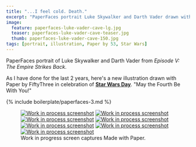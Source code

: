 ```yaml
---
title: "...I feel cold. Death."
excerpt: "PaperFaces portrait Luke Skywalker and Darth Vader drawn with Paper by 53 on an iPad."
image: 
  feature: paperfaces-luke-vader-cave-lg.jpg
  teaser: paperfaces-luke-vader-cave-teaser.jpg
  thumb: paperfaces-luke-vader-cave-150.jpg
tags: [portrait, illustration, Paper by 53, Star Wars]
---
```


PaperFaces portrait of Luke Skywalker and Darth Vader from *Episode V: The Empire Strikes Back*.

As I have done for the last 2 years, here's a new illustration drawn with Paper by FiftyThree in celebration of [**Star Wars Day**](http://www.starwars.com/may-the-4th). "May the Fourth Be With You!"

{% include boilerplate/paperfaces-3.md %}

<figure class="third">
	<a href="{{ site.url }}/assets/images/paperfaces-luke-vader-cave-process-1-lg.jpg"><img src="{{ site.url }}/assets/images/paperfaces-luke-vader-cave-process-1-600.jpg" alt="Work in process screenshot"></a>
	<a href="{{ site.url }}/assets/images/paperfaces-luke-vader-cave-process-2-lg.jpg"><img src="{{ site.url }}/assets/images/paperfaces-luke-vader-cave-process-2-600.jpg" alt="Work in process screenshot"></a>
	<a href="{{ site.url }}/assets/images/paperfaces-luke-vader-cave-process-3-lg.jpg"><img src="{{ site.url }}/assets/images/paperfaces-luke-vader-cave-process-3-600.jpg" alt="Work in process screenshot"></a>
	<a href="{{ site.url }}/assets/images/paperfaces-luke-vader-cave-process-4-lg.jpg"><img src="{{ site.url }}/assets/images/paperfaces-luke-vader-cave-process-4-600.jpg" alt="Work in process screenshot"></a>
	<a href="{{ site.url }}/assets/images/paperfaces-luke-vader-cave-process-5-lg.jpg"><img src="{{ site.url }}/assets/images/paperfaces-luke-vader-cave-process-5-600.jpg" alt="Work in process screenshot"></a>
	<a href="{{ site.url }}/assets/images/paperfaces-luke-vader-cave-process-6-lg.jpg"><img src="{{ site.url }}/assets/images/paperfaces-luke-vader-cave-process-6-600.jpg" alt="Work in process screenshot"></a>
  <a href="{{ site.url }}/assets/images/paperfaces-luke-vader-cave-process-7-lg.jpg"><img src="{{ site.url }}/assets/images/paperfaces-luke-vader-cave-process-7-600.jpg" alt="Work in process screenshot"></a>
	<figcaption>Work in progress screen captures Made with Paper.</figcaption>
</figure>
